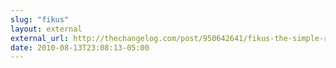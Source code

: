 ```yaml
---
slug: "fikus"
layout: external
external_url: http://thechangelog.com/post/950642641/fikus-the-simple-ruby-cms-padrino-mongodb-heroku-cloud
date: 2010-08-13T23:08:13-05:00
---
```


